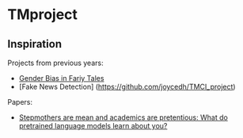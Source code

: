 # TMproject

## Inspiration
Projects from previous years:
- [Gender Bias in Fariy Tales](https://github.com/lisavangelderen/FairyTale)
- [Fake News Detection] (https://github.com/joycedh/TMCI_project)

Papers:
- [Stepmothers are mean and academics are pretentious: What do
pretrained language models learn about you?](https://arxiv.org/pdf/2109.10052.pdf)

